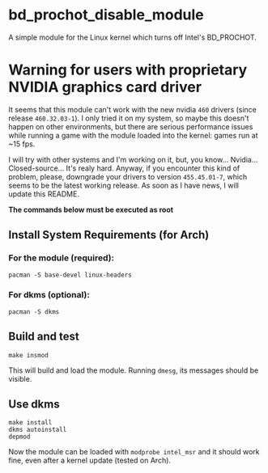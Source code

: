 # bd_prochot_disable_module
A simple module for the Linux kernel which turns off Intel's BD_PROCHOT.

# Warning for users with proprietary NVIDIA graphics card driver
It seems that this module can't work with the new nvidia `460` drivers (since release `460.32.03-1`). I only tried it on my system, so maybe this doesn't happen on other environments, but there are serious performance issues while running a game with the module loaded into the kernel: games run at ~15 fps.

I will try with other systems and I'm working on it, but, you know... Nvidia... Closed-source... It's realy hard.
Anyway, if you encounter this kind of problem, please, downgrade your drivers to version `455.45.01-7`, which seems to be the latest working release.
As soon as I have news, I will update this README.

<b>The commands below must be executed as root</b>
<br/>

## Install System Requirements (for Arch)
  ### For the module (required):
    pacman -S base-devel linux-headers
  
  ### For dkms (optional):
    pacman -S dkms

## Build and test
    make insmod
This will build and load the module. Running `dmesg`, its messages should be visible.

## Use dkms
    make install
    dkms autoinstall
    depmod
Now the module can be loaded with `modprobe intel_msr` and it should work fine, even after a kernel update (tested on Arch).
